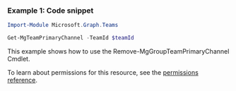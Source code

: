 ### Example 1: Code snippet

```powershellImport-Module Microsoft.Graph.Teams

Get-MgTeamPrimaryChannel -TeamId $teamId
```
This example shows how to use the Remove-MgGroupTeamPrimaryChannel Cmdlet.
To learn about permissions for this resource, see the [permissions reference](/graph/permissions-reference).

